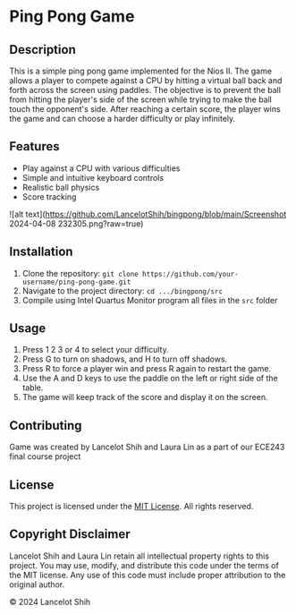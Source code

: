 # Ping Pong Game

## Description
This is a simple ping pong game implemented for the Nios II. The game allows a player to compete against a CPU by hitting a virtual ball back and forth across the screen using paddles. The objective is to prevent the ball from hitting the player's side of the screen while trying to make the ball touch the opponent's side. After reaching a certain score, the player wins the game and can choose a harder difficulty or play infinitely.

## Features
- Play against a CPU with various difficulties
- Simple and intuitive keyboard controls
- Realistic ball physics
- Score tracking

![alt text](https://github.com/LancelotShih/bingpong/blob/main/Screenshot 2024-04-08 232305.png?raw=true)


## Installation
1. Clone the repository: `git clone https://github.com/your-username/ping-pong-game.git`
2. Navigate to the project directory: `cd .../bingpong/src`
3. Compile using Intel Quartus Monitor program all files in the `src` folder

## Usage
1. Press 1 2 3 or 4 to select your difficulty. 
2. Press G to turn on shadows, and H to turn off shadows. 
3. Press R to force a player win and press R again to restart the game.
4. Use the A and D keys to use the paddle on the left or right side of the table.
5. The game will keep track of the score and display it on the screen.

## Contributing
Game was created by Lancelot Shih and Laura Lin as a part of our ECE243 final course project

## License
This project is licensed under the [MIT License](LICENSE). All rights reserved.

## Copyright Disclaimer
Lancelot Shih and Laura Lin retain all intellectual property rights to this project. You may use, modify, and distribute this code under the terms of the MIT license. Any use of this code must include proper attribution to the original author.

© 2024 Lancelot Shih 
